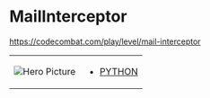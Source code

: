 # MailInterceptor 

https://codecombat.com/play/level/mail-interceptor
<table>
<tr>
<td>

![Hero Picture](hero.png?raw=true "Hero Picture")

</td>
<td>
<ul>
<li>

[PYTHON](MailInterceptor.py)

</li>
</td>
</tr>
<table>